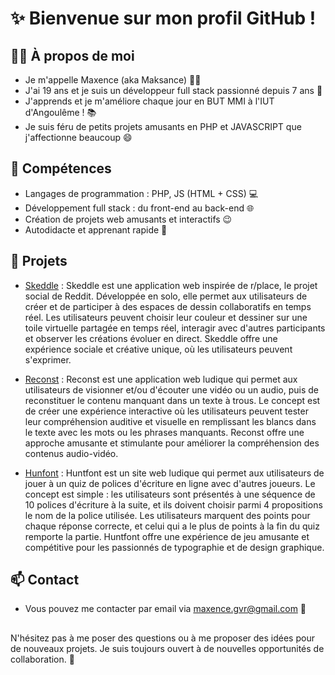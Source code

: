 # ✨ Bienvenue sur mon profil GitHub ! 

## 🙋‍♂️ À propos de moi 

- Je m'appelle Maxence (aka Maksance) 👨‍💻
- J'ai 19 ans et je suis un développeur full stack passionné depuis 7 ans 🚀
- J'apprends et je m'améliore chaque jour en BUT MMI à l'IUT d'Angoulême ! 📚
- Je suis féru de petits projets amusants en PHP et JAVASCRIPT que j'affectionne beaucoup 😄

## 💼 Compétences 

- Langages de programmation : PHP, JS (HTML + CSS) 💻
- Développement full stack : du front-end au back-end 🌐
- Création de projets web amusants et interactifs 😉
- Autodidacte et apprenant rapide 📖

## 🚀 Projets 

- [Skeddle](maksance.alwaysdata.net/skeddle) : Skeddle est une application web inspirée de r/place, le projet social de Reddit. Développée en solo, elle permet aux utilisateurs de créer et de participer à des espaces de dessin collaboratifs en temps réel. Les utilisateurs peuvent choisir leur couleur et dessiner sur une toile virtuelle partagée en temps réel, interagir avec d'autres participants et observer les créations évoluer en direct. Skeddle offre une expérience sociale et créative unique, où les utilisateurs peuvent s'exprimer.

- [Reconst](https://reconst.netlify.app/) : Reconst est une application web ludique qui permet aux utilisateurs de visionner et/ou d'écouter une vidéo ou un audio, puis de reconstituer le contenu manquant dans un texte à trous. Le concept est de créer une expérience interactive où les utilisateurs peuvent tester leur compréhension auditive et visuelle en remplissant les blancs dans le texte avec les mots ou les phrases manquants. Reconst offre une approche amusante et stimulante pour améliorer la compréhension des contenus audio-vidéo.

- [Hunfont](https://perso.univ-lemans.fr/~i2100421/huntfont/) : Huntfont est un site web ludique qui permet aux utilisateurs de jouer à un quiz de polices d'écriture en ligne avec d'autres joueurs. Le concept est simple : les utilisateurs sont présentés à une séquence de 10 polices d'écriture à la suite, et ils doivent choisir parmi 4 propositions le nom de la police utilisée. Les utilisateurs marquent des points pour chaque réponse correcte, et celui qui a le plus de points à la fin du quiz remporte la partie. Huntfont offre une expérience de jeu amusante et compétitive pour les passionnés de typographie et de design graphique.

## 📫 Contact 

- Vous pouvez me contacter par email via [maxence.gvr@gmail.com](mailto:maxence.gvr@gmail.com) 📧

## 

N'hésitez pas à me poser des questions ou à me proposer des idées pour de nouveaux projets. Je suis toujours ouvert à de nouvelles opportunités de collaboration. 🤝
